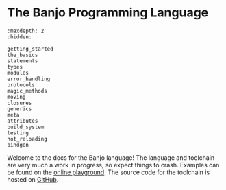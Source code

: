 # The Banjo Programming Language

```{toctree}
:maxdepth: 2
:hidden:

getting_started
the_basics
statements
types
modules
error_handling
protocols
magic_methods
moving
closures
generics
meta
attributes
build_system
testing
hot_reloading
bindgen
```

Welcome to the docs for the Banjo language! The language and toolchain are very much a work in progress, so expect
things to crash. Examples can be found on the [online playground](https://marinohimself.ch/banjo/playground/>). The
source code for the toolchain is hosted on [GitHub](https://github.com/chnoblouch/banjo-lang).